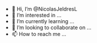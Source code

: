 - 👋 Hi, I’m @NicolasJeldresL
- 👀 I’m interested in ...
- 🌱 I’m currently learning ...
- 💞️ I’m looking to collaborate on ...
- 📫 How to reach me ...

<!---
NicolasJeldresL/NicolasJeldresL is a ✨ special ✨ repository because its `README.md` (this file) appears on your GitHub profile.
You can click the Preview link to take a look at your changes.
--->

